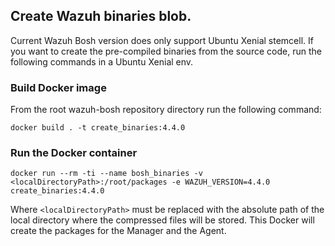 ## Create Wazuh binaries blob.

Current Wazuh Bosh version does only support Ubuntu Xenial stemcell.
If you want to create the pre-compiled binaries from the source code, run the following commands in a Ubuntu Xenial env.

### Build Docker image
From the root wazuh-bosh repository directory run the following command:
```
docker build . -t create_binaries:4.4.0
```

### Run the Docker container
```
docker run --rm -ti --name bosh_binaries -v <localDirectoryPath>:/root/packages -e WAZUH_VERSION=4.4.0 create_binaries:4.4.0
```
Where `<localDirectoryPath>` must be replaced with the absolute path of the local directory where the compressed files will be stored.
This Docker will create the packages for the Manager and the Agent.
